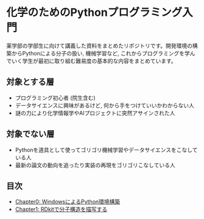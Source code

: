 # 化学のためのPythonプログラミング入門
薬学部の学部生に向けて講義した資料をまとめたリポジトリです。開発環境の構築からPythonによる分子の扱い, 機械学習など, これからプログラミングを学んでいく学生が最初に取り組む難易度の基本的な内容をまとめています。 

## 対象とする層
* プログラミング初心者 (院生含む)
* データサイエンスに興味があるけど, 何から手をつけていいかわからない人
* 謎の力により化学情報学やAIプロジェクトに突然アサインされた人

## 対象でない層
* Pythonを道具として使ってゴリゴリ機械学習やデータサイエンスをこなしている人　　
* 最新の論文の動向を追ったり実装の再現をゴリゴリこなしている人

## 目次
* [Chapter0: WindowsによるPython環境構築](https://github.com/TeddyGlass/tutorials/blob/main/pdf/pyenv_for_windows.pdf)
* [Chapter1: RDkitで分子構造を描写する](https://github.com/TeddyGlass/tutorials/blob/main/notebook/chapter1.ipynb)
